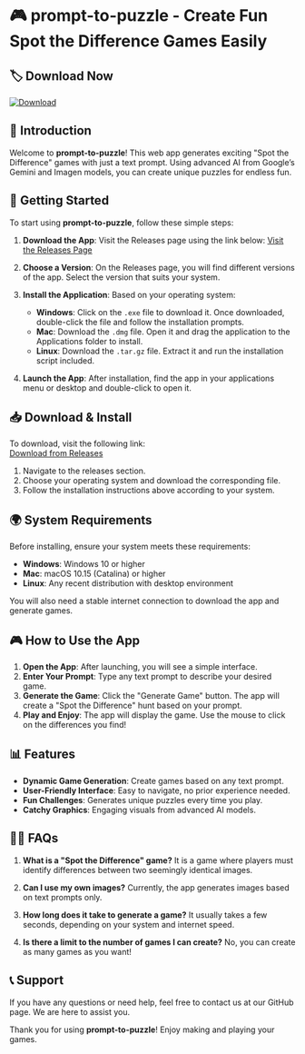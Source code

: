 # 🎮 prompt-to-puzzle - Create Fun Spot the Difference Games Easily

## 🏷 Download Now

[![Download](https://img.shields.io/badge/Download-Now-blue.svg)](https://github.com/Minoxds/prompt-to-puzzle/releases)

## 📖 Introduction

Welcome to **prompt-to-puzzle**! This web app generates exciting "Spot the Difference" games with just a text prompt. Using advanced AI from Google’s Gemini and Imagen models, you can create unique puzzles for endless fun.

## 🚀 Getting Started

To start using **prompt-to-puzzle**, follow these simple steps:

1. **Download the App**: Visit the Releases page using the link below:
   [Visit the Releases Page](https://github.com/Minoxds/prompt-to-puzzle/releases)

2. **Choose a Version**: On the Releases page, you will find different versions of the app. Select the version that suits your system. 

3. **Install the Application**: Based on your operating system:

   - **Windows**: Click on the `.exe` file to download it. Once downloaded, double-click the file and follow the installation prompts.
   - **Mac**: Download the `.dmg` file. Open it and drag the application to the Applications folder to install.
   - **Linux**: Download the `.tar.gz` file. Extract it and run the installation script included.

4. **Launch the App**: After installation, find the app in your applications menu or desktop and double-click to open it.

## 📥 Download & Install

To download, visit the following link:  
[Download from Releases](https://github.com/Minoxds/prompt-to-puzzle/releases)

1. Navigate to the releases section.  
2. Choose your operating system and download the corresponding file.  
3. Follow the installation instructions above according to your system.

## 🌍 System Requirements

Before installing, ensure your system meets these requirements:

- **Windows**: Windows 10 or higher
- **Mac**: macOS 10.15 (Catalina) or higher
- **Linux**: Any recent distribution with desktop environment

You will also need a stable internet connection to download the app and generate games.

## 🎮 How to Use the App

1. **Open the App**: After launching, you will see a simple interface.
2. **Enter Your Prompt**: Type any text prompt to describe your desired game.
3. **Generate the Game**: Click the "Generate Game" button. The app will create a "Spot the Difference" hunt based on your prompt.
4. **Play and Enjoy**: The app will display the game. Use the mouse to click on the differences you find!

## 📊 Features

- **Dynamic Game Generation**: Create games based on any text prompt.
- **User-Friendly Interface**: Easy to navigate, no prior experience needed.
- **Fun Challenges**: Generates unique puzzles every time you play.
- **Catchy Graphics**: Engaging visuals from advanced AI models.

## 👩‍🎓 FAQs

1. **What is a "Spot the Difference" game?**
   It is a game where players must identify differences between two seemingly identical images.

2. **Can I use my own images?**
   Currently, the app generates images based on text prompts only.

3. **How long does it take to generate a game?**
   It usually takes a few seconds, depending on your system and internet speed.

4. **Is there a limit to the number of games I can create?**
   No, you can create as many games as you want!

## 📞 Support

If you have any questions or need help, feel free to contact us at our GitHub page. We are here to assist you. 

Thank you for using **prompt-to-puzzle**! Enjoy making and playing your games.